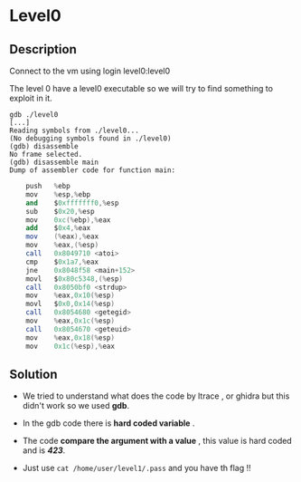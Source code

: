 # Level0

## Description
Connect to the vm using login level0:level0

The level 0 have a level0 executable so we will try to find something to exploit in it.

```shell
gdb ./level0 
[...]
Reading symbols from ./level0...
(No debugging symbols found in ./level0)
(gdb) disassemble
No frame selected.
(gdb) disassemble main
Dump of assembler code for function main:
```

```as
	push   %ebp
	mov    %esp,%ebp
	and    $0xfffffff0,%esp
	sub    $0x20,%esp
	mov    0xc(%ebp),%eax
	add    $0x4,%eax
	mov    (%eax),%eax
	mov    %eax,(%esp)
	call   0x8049710 <atoi>
	cmp    $0x1a7,%eax
	jne    0x8048f58 <main+152>
	movl   $0x80c5348,(%esp)
	call   0x8050bf0 <strdup>
	mov    %eax,0x10(%esp)
	movl   $0x0,0x14(%esp)
	call   0x8054680 <getegid>
	mov    %eax,0x1c(%esp)
	call   0x8054670 <geteuid>
	mov    %eax,0x18(%esp)
	mov    0x1c(%esp),%eax
```
## Solution

- We tried to understand what does the code by ltrace , or ghidra but this didn't work so we used __gdb__. <br>

- In the gdb code there is __hard coded variable__ . <br>

- The code __compare the argument with a value__ , this value is hard coded and is ___423___. <br>

- Just use `cat /home/user/level1/.pass` and you have th flag !!